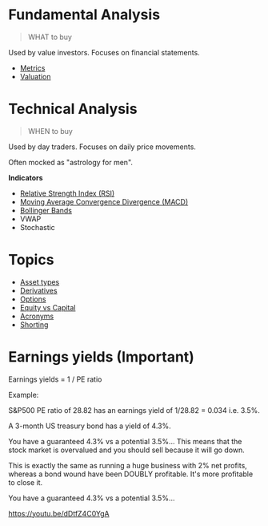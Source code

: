 # Fundamental Analysis

> WHAT to buy

Used by value investors. Focuses on financial statements.

-   [Metrics](./topics/metrics.md)
-   [Valuation](./topics/valuation.md)

# Technical Analysis

> WHEN to buy

Used by day traders. Focuses on daily price movements.

Often mocked as "astrology for men".

**Indicators**

-   [Relative Strength Index (RSI)](./topics/technical/rsi.md)
-   [Moving Average Convergence Divergence (MACD)](./topics/technical/macd.md)
-   [Bollinger Bands](./topics/technical/bollingerBands.md)
-   VWAP
-   Stochastic

# Topics

-   [Asset types](./topics/assetTypes.md)
-   [Derivatives](./topics/derivatives.md)
-   [Options](./topics/options.md)
-   [Equity vs Capital](./topics/equityVsCapital.md)
-   [Acronyms](./topics/acronyms.md)
-   [Shorting](./topics/shorting.md)

# Earnings yields (Important)

Earnings yields = 1 / PE ratio

Example:

S&P500 PE ratio of 28.82 has an earnings yield of 1/28.82 = 0.034 i.e. 3.5%.

A 3-month US treasury bond has a yield of 4.3%.

You have a guaranteed 4.3% vs a potential 3.5%... This means that the stock market is overvalued and you should sell because it will go down.

This is exactly the same as running a huge business with 2% net profits, whereas a bond wound have been DOUBLY profitable. It's more profitable to close it.

You have a guaranteed 4.3% vs a potential 3.5%...

https://youtu.be/dDtfZ4C0YgA
